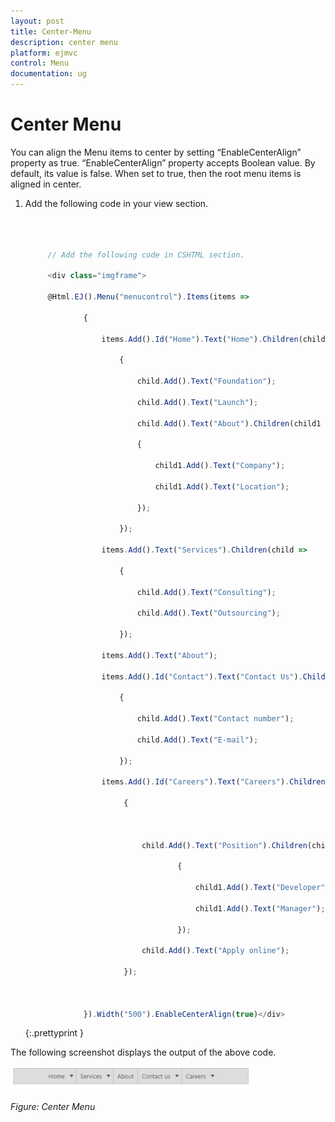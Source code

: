 ```yaml
---
layout: post
title: Center-Menu
description: center menu
platform: ejmvc
control: Menu
documentation: ug
---
```


# Center Menu

You can align the Menu items to center by setting “EnableCenterAlign” property as true. “EnableCenterAlign” property accepts Boolean value. By default, its value is false. When set to true, then the root menu items is aligned in center.

1. Add the following code in your view section.

   ~~~ js

  

		// Add the following code in CSHTML section.

		<div class="imgframe">

		@Html.EJ().Menu("menucontrol").Items(items =>

				{

					items.Add().Id("Home").Text("Home").Children(child =>

						{

							child.Add().Text("Foundation");

							child.Add().Text("Launch");

							child.Add().Text("About").Children(child1 =>

							{

								child1.Add().Text("Company");

								child1.Add().Text("Location");

							});

						});

					items.Add().Text("Services").Children(child =>

						{

							child.Add().Text("Consulting");

							child.Add().Text("Outsourcing");

						});

					items.Add().Text("About");

					items.Add().Id("Contact").Text("Contact Us").Children(child =>

						{

							child.Add().Text("Contact number");

							child.Add().Text("E-mail");

						});

					items.Add().Id("Careers").Text("Careers").Children(child =>

						 {



							 child.Add().Text("Position").Children(child1 =>

									 {

										 child1.Add().Text("Developer");

										 child1.Add().Text("Manager");

									 });

							 child.Add().Text("Apply online");

						 });



				}).Width("500").EnableCenterAlign(true)</div>


   ~~~
   {:.prettyprint }


The following screenshot displays the output of the above code.

![](Center-Menu_images/Center-Menu_img1.png)


_Figure: Center Menu_

